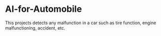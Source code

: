 # AI-for-Automobile
This projects detects any malfunction in a car such as tire function, engine malfunctioning, accident, etc.
